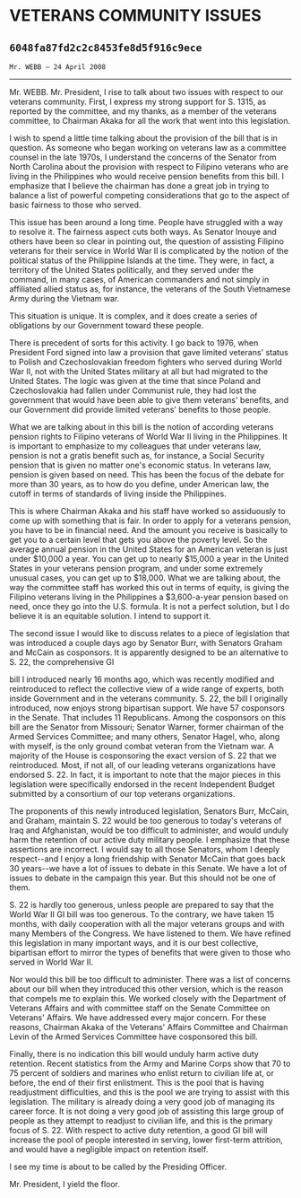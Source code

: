 # VETERANS COMMUNITY ISSUES
## `6048fa87fd2c2c8453fe8d5f916c9ece`
`Mr. WEBB — 24 April 2008`

---


Mr. WEBB. Mr. President, I rise to talk about two issues with respect 
to our veterans community. First, I express my strong support for S. 
1315, as reported by the committee, and my thanks, as a member of the 
veterans committee, to Chairman Akaka for all the work that went into 
this legislation.

I wish to spend a little time talking about the provision of the bill 
that is in question. As someone who began working on veterans law as a 
committee counsel in the late 1970s, I understand the concerns of the 
Senator from North Carolina about the provision with respect to 
Filipino veterans who are living in the Philippines who would receive 
pension benefits from this bill. I emphasize that I believe the 
chairman has done a great job in trying to balance a list of powerful 
competing considerations that go to the aspect of basic fairness to 
those who served.

This issue has been around a long time. People have struggled with a 
way to resolve it. The fairness aspect cuts both ways. As Senator 
Inouye and others have been so clear in pointing out, the question of 
assisting Filipino veterans for their service in World War II is 
complicated by the notion of the political status of the Philippine 
Islands at the time. They were, in fact, a territory of the United 
States politically, and they served under the command, in many cases, 
of American commanders and not simply in affiliated allied status as, 
for instance, the veterans of the South Vietnamese Army during the 
Vietnam war.

This situation is unique. It is complex, and it does create a series 
of obligations by our Government toward these people.

There is precedent of sorts for this activity. I go back to 1976, 
when President Ford signed into law a provision that gave limited 
veterans' status to Polish and Czechoslovakian freedom fighters who 
served during World War II, not with the United States military at all 
but had migrated to the United States. The logic was given at the time 
that since Poland and Czechoslovakia had fallen under Communist rule, 
they had lost the government that would have been able to give them 
veterans' benefits, and our Government did provide limited veterans' 
benefits to those people.

What we are talking about in this bill is the notion of according 
veterans pension rights to Filipino veterans of World War II living in 
the Philippines. It is important to emphasize to my colleagues that 
under veterans law, pension is not a gratis benefit such as, for 
instance, a Social Security pension that is given no matter one's 
economic status. In veterans law, pension is given based on need. This 
has been the focus of the debate for more than 30 years, as to how do 
you define, under American law, the cutoff in terms of standards of 
living inside the Philippines.

This is where Chairman Akaka and his staff have worked so assiduously 
to come up with something that is fair. In order to apply for a 
veterans pension, you have to be in financial need. And the amount you 
receive is basically to get you to a certain level that gets you above 
the poverty level. So the average annual pension in the United States 
for an American veteran is just under $10,000 a year. You can get up to 
nearly $15,000 a year in the United States in your veterans pension 
program, and under some extremely unusual cases, you can get up to 
$18,000. What we are talking about, the way the committee staff has 
worked this out in terms of equity, is giving the Filipino veterans 
living in the Philippines a $3,600-a-year pension based on need, once 
they go into the U.S. formula. It is not a perfect solution, but I do 
believe it is an equitable solution. I intend to support it.

The second issue I would like to discuss relates to a piece of 
legislation that was introduced a couple days ago by Senator Burr, with 
Senators Graham and McCain as cosponsors. It is apparently designed to 
be an alternative to S. 22, the comprehensive GI


bill I introduced nearly 16 months ago, which was recently modified and 
reintroduced to reflect the collective view of a wide range of experts, 
both inside Government and in the veterans community. S. 22, the bill I 
originally introduced, now enjoys strong bipartisan support. We have 57 
cosponsors in the Senate. That includes 11 Republicans. Among the 
cosponsors on this bill are the Senator from Missouri; Senator Warner, 
former chairman of the Armed Services Committee; and many others, 
Senator Hagel, who, along with myself, is the only ground combat 
veteran from the Vietnam war. A majority of the House is cosponsoring 
the exact version of S. 22 that we reintroduced. Most, if not all, of 
our leading veterans organizations have endorsed S. 22. In fact, it is 
important to note that the major pieces in this legislation were 
specifically endorsed in the recent Independent Budget submitted by a 
consortium of our top veterans organizations.

The proponents of this newly introduced legislation, Senators Burr, 
McCain, and Graham, maintain S. 22 would be too generous to today's 
veterans of Iraq and Afghanistan, would be too difficult to administer, 
and would unduly harm the retention of our active duty military people. 
I emphasize that these assertions are incorrect. I would say to all 
those Senators, whom I deeply respect--and I enjoy a long friendship 
with Senator McCain that goes back 30 years--we have a lot of issues to 
debate in this Senate. We have a lot of issues to debate in the 
campaign this year. But this should not be one of them.

S. 22 is hardly too generous, unless people are prepared to say that 
the World War II GI bill was too generous. To the contrary, we have 
taken 15 months, with daily cooperation with all the major veterans 
groups and with many Members of the Congress. We have listened to them. 
We have refined this legislation in many important ways, and it is our 
best collective, bipartisan effort to mirror the types of benefits that 
were given to those who served in World War II.

Nor would this bill be too difficult to administer. There was a list 
of concerns about our bill when they introduced this other version, 
which is the reason that compels me to explain this. We worked closely 
with the Department of Veterans Affairs and with committee staff on the 
Senate Committee on Veterans' Affairs. We have addressed every major 
concern. For these reasons, Chairman Akaka of the Veterans' Affairs 
Committee and Chairman Levin of the Armed Services Committee have 
cosponsored this bill.

Finally, there is no indication this bill would unduly harm active 
duty retention. Recent statistics from the Army and Marine Corps show 
that 70 to 75 percent of soldiers and marines who enlist return to 
civilian life at, or before, the end of their first enlistment. This is 
the pool that is having readjustment difficulties, and this is the pool 
we are trying to assist with this legislation. The military is already 
doing a very good job of managing its career force. It is not doing a 
very good job of assisting this large group of people as they attempt 
to readjust to civilian life, and this is the primary focus of S. 22. 
With respect to active duty retention, a good GI bill will increase the 
pool of people interested in serving, lower first-term attrition, and 
would have a negligible impact on retention itself.

I see my time is about to be called by the Presiding Officer.

Mr. President, I yield the floor.